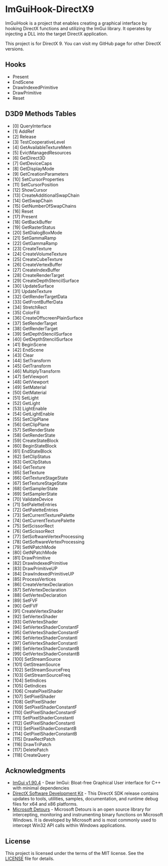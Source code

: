# ImGuiHook-DirectX9
ImGuiHook is a project that enables creating a graphical interface by hooking DirectX functions and utilizing the ImGui library. It operates by injecting a DLL into the target DirectX application.

This project is for DirectX 9. You can visit my GitHub page for other DirectX versions.


## Hooks
* Present
* EndScene
* DrawIndexedPrimitive
* DrawPrimitive
* Reset

## D3D9 Methods Tables
* [0] QueryInterface
* [1] AddRef
* [2] Release
* [3] TestCooperativeLevel
* [4] GetAvailableTextureMem
* [5] EvictManagedResources
* [6] GetDirect3D
* [7] GetDeviceCaps
* [8] GetDisplayMode
* [9] GetCreationParameters
* [10] SetCursorProperties
* [11] SetCursorPosition
* [12] ShowCursor
* [13] CreateAdditionalSwapChain
* [14] GetSwapChain
* [15] GetNumberOfSwapChains
* [16] Reset
* [17] Present
* [18] GetBackBuffer
* [19] GetRasterStatus
* [20] SetDialogBoxMode
* [21] SetGammaRamp
* [22] GetGammaRamp
* [23] CreateTexture
* [24] CreateVolumeTexture
* [25] CreateCubeTexture
* [26] CreateVertexBuffer
* [27] CreateIndexBuffer
* [28] CreateRenderTarget
* [29] CreateDepthStencilSurface
* [30] UpdateSurface
* [31] UpdateTexture
* [32] GetRenderTargetData
* [33] GetFrontBufferData
* [34] StretchRect
* [35] ColorFill
* [36] CreateOffscreenPlainSurface
* [37] SetRenderTarget
* [38] GetRenderTarget
* [39] SetDepthStencilSurface
* [40] GetDepthStencilSurface
* [41] BeginScene
* [42] EndScene
* [43] Clear
* [44] SetTransform
* [45] GetTransform
* [46] MultiplyTransform
* [47] SetViewport
* [48] GetViewport
* [49] SetMaterial
* [50] GetMaterial
* [51] SetLight
* [52] GetLight
* [53] LightEnable
* [54] GetLightEnable
* [55] SetClipPlane
* [56] GetClipPlane
* [57] SetRenderState
* [58] GetRenderState
* [59] CreateStateBlock
* [60] BeginStateBlock
* [61] EndStateBlock
* [62] SetClipStatus
* [63] GetClipStatus
* [64] GetTexture
* [65] SetTexture
* [66] GetTextureStageState
* [67] SetTextureStageState
* [68] GetSamplerState
* [69] SetSamplerState
* [70] ValidateDevice
* [71] SetPaletteEntries
* [72] GetPaletteEntries
* [73] SetCurrentTexturePalette
* [74] GetCurrentTexturePalette
* [75] SetScissorRect
* [76] GetScissorRect
* [77] SetSoftwareVertexProcessing
* [78] GetSoftwareVertexProcessing
* [79] SetNPatchMode
* [80] GetNPatchMode
* [81] DrawPrimitive
* [82] DrawIndexedPrimitive
* [83] DrawPrimitiveUP
* [84] DrawIndexedPrimitiveUP
* [85] ProcessVertices
* [86] CreateVertexDeclaration
* [87] SetVertexDeclaration
* [88] GetVertexDeclaration
* [89] SetFVF
* [90] GetFVF
* [91] CreateVertexShader
* [92] SetVertexShader
* [93] GetVertexShader
* [94] SetVertexShaderConstantF
* [95] GetVertexShaderConstantF
* [96] SetVertexShaderConstantI
* [97] GetVertexShaderConstantI
* [98] SetVertexShaderConstantB
* [99] GetVertexShaderConstantB
* [100] SetStreamSource
* [101] GetStreamSource
* [102] SetStreamSourceFreq
* [103] GetStreamSourceFreq
* [104] SetIndices
* [105] GetIndices
* [106] CreatePixelShader
* [107] SetPixelShader
* [108] GetPixelShader
* [109] SetPixelShaderConstantF
* [110] GetPixelShaderConstantF
* [111] SetPixelShaderConstantI
* [112] GetPixelShaderConstantI
* [113] SetPixelShaderConstantB
* [114] GetPixelShaderConstantB
* [115] DrawRectPatch
* [116] DrawTriPatch
* [117] DeletePatch
* [118] CreateQuery

## Acknowledgments
* [ImGui v1.90.4](https://github.com/ocornut/imgui) - Dear ImGui: Bloat-free Graphical User interface for C++ with minimal dependencies
* [DirectX Software Development Kit](https://www.microsoft.com/en-us/download/details.aspx?id=6812) - This DirectX SDK release contains updates to tools, utilities, samples, documentation, and runtime debug files for x64 and x86 platforms.
* [Microsoft Detours](https://github.com/microsoft/Detours) - Microsoft Detours is an open source library for intercepting, monitoring and instrumenting binary functions on Microsoft Windows. It is developed by Microsoft and is most commonly used to intercept Win32 API calls within Windows applications.

## License
This project is licensed under the terms of the MIT license. See the [LICENSE](https://raw.githubusercontent.com/furkankadirguzeloglu/ImGuiHook-DirectX11/main/LICENSE) file for details.
